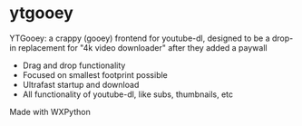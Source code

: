# ytgooey
YTGooey: a crappy (gooey) frontend for youtube-dl, designed to be a drop-in replacement for "4k video downloader" after they added a paywall
 - Drag and drop functionality
 - Focused on smallest footprint possible
 - Ultrafast startup and download
 - All functionality of youtube-dl, like subs, thumbnails, etc
 
Made with WXPython

